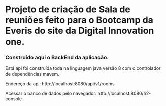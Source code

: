 # Projeto de criação de Sala de reuniões feito para o Bootcamp da Everis  do site da Digital Innovation one.

### Construído aqui o BackEnd da aplicação.

Está api foi construída toda na linguagem java versão 8 com o controlador de dependências mavem.

Endereço da api:
http://localhost:8080/api/v1/rooms

Acessar o banco de dados pelo navegador:
http://localhost:8080/h2-console

